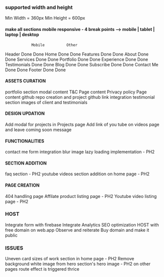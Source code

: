 ### supported width and height
Min Width = 360px
Min Height = 600px

#### make all sections mobile responsive - 4 break points --> mobile | tablet | laptop | desktop
                Mobile          Other
Header          Done            Done
Home            Done            Done
Features        Done            Done
About           Done            Done
Services        Done            Done
Portfolio       Done            Done
Experience      Done            Done
Testimonials    Done            Done
Blog            Done            Done
Subscribe       Done            Done
Contact Me      Done            Done
Footer          Done            Done

<!-- DEC 3 - UPDATE -->
#### ASSETS CURATION
portfolio section modal content
T&C Page content
Privacy policy Page content
github repo creation and project github link integration
testimonial section images of client and testimonials

#### DESIGN UPDATION
Add modal for projects in Projects page
Add link of you tube on videos page and leave coming soon message

#### FUNCTIONALITIES
contact me form integration
blur image lazy loading implementation - PH2

#### SECTION ADDITION
faq section - PH2
youtube videos section addition on home page - PH2

#### PAGE CREATION
404 handling page
Affilate product listing page  - PH2
Youtube video listing page - PH2

### HOST
Integrate form with firebase
Integrate Analytics
SEO optimization
HOST with free domain on web.app
Observe and reiterate
Buy domain and make it public

### ISSUES
Uneven card sizes of work section in home page - PH2
Remove background white image from hero section's hero image - PH2
on other pages route effect is triggered thrice